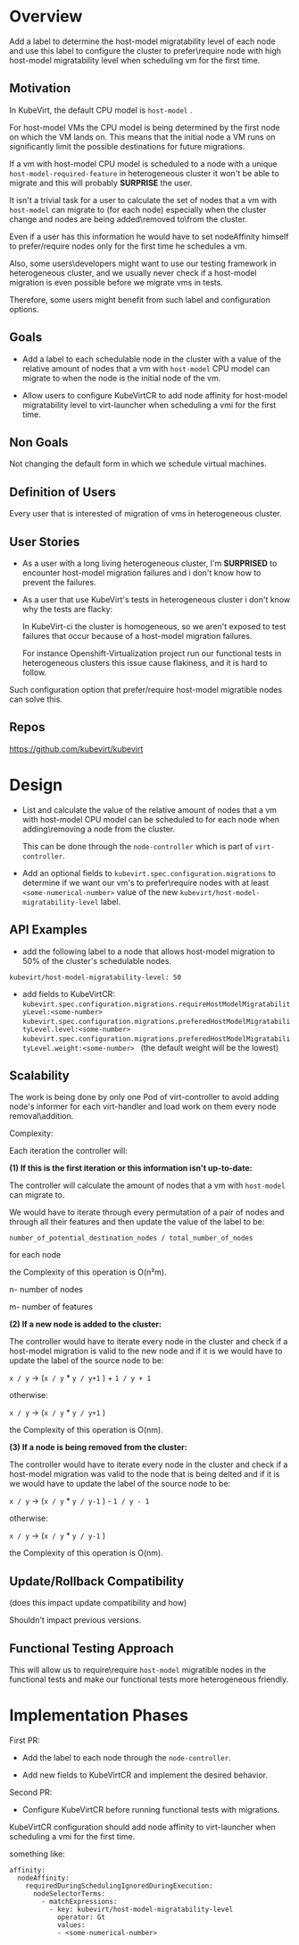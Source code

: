 
# Overview
Add a label to determine the host-model migratability level of each node 
and use this label to configure the cluster to prefer\require node with
high host-model migratability level when scheduling vm for the first time.
## Motivation
In KubeVirt, the default CPU model is `host-model` .

For host-model VMs the CPU model is being determined by the first node on which the VM 
lands on. This means that the initial node a VM runs on significantly limit the 
possible destinations for future migrations.

If a vm with host-model CPU model is scheduled to a node with a unique `host-model-required-feature`
in heterogeneous cluster it won't be able to migrate and this will probably **SURPRISE** the user.

It isn't a trivial task for a user to calculate the set of nodes that 
a vm with `host-model` can migrate to (for each node) especially when the cluster change 
and nodes are being added\removed to\from the cluster.

Even if a user has this information he would have to set nodeAffinity himself to prefer/require
nodes only for the first time he schedules a vm.

Also, some users\developers might want to use our testing framework in heterogeneous cluster,
and we usually never check if a host-model migration is even possible before we migrate vms in tests.

Therefore, some users might benefit from such label and configuration options.

## Goals
- Add a label to each schedulable node in the cluster with a value of
the relative amount of nodes that a vm with `host-model` CPU model can
migrate to when the node is the initial node of the vm.


- Allow users to configure KubeVirtCR to add node affinity for host-model 
migratability level to virt-launcher when scheduling a vmi for the first time.

## Non Goals
Not changing the default form in which we schedule virtual machines.

## Definition of Users
Every user that is interested of migration of vms in heterogeneous cluster.

## User Stories
- As a user with a long living heterogeneous cluster, I'm **SURPRISED** to encounter host-model migration failures and
i don't know how to prevent the failures.


- As a user that use KubeVirt's tests in heterogeneous cluster i don't know why the tests are flacky:

    In KubeVirt-ci the cluster is homogeneous, so we aren't exposed to test failures that
occur because of a host-model migration failures.

  For instance Openshift-Virtualization project run our functional tests in heterogeneous
clusters this issue cause flakiness, and it is hard to follow.

  
Such configuration option that prefer/require host-model migratible nodes can solve this.

## Repos
https://github.com/kubevirt/kubevirt

# Design
- List and calculate the value of the relative amount of nodes that a vm with host-model
  CPU model can be scheduled to for each node  when adding\removing a node from the cluster.

  This can be done through the `node-controller` which is 
part of `virt-controller`. 


- Add an optional fields to `kubevirt.spec.configuration.migrations` to determine if we want our vm's to prefer\require 
nodes with at least `<some-numerical-number>` value of the new `kubevirt/host-model-migratability-level`
label.

## API Examples
- add the following label to a node that allows host-model migration to 50% of the
  cluster's schedulable nodes.
```
kubevirt/host-model-migratability-level: 50
```

- add fields to KubeVirtCR:
`kubevirt.spec.configuration.migrations.requireHostModelMigratabilityLevel:<some-number> `
`kubevirt.spec.configuration.migrations.preferedHostModelMigratabilityLevel.level:<some-number> `
`kubevirt.spec.configuration.migrations.preferedHostModelMigratabilityLevel.weight:<some-number> ` 
(the default weight will be the lowest)


## Scalability

The work is being done by only one Pod of virt-controller to avoid 
adding node's informer for each virt-handler and load work on them
every node removal\addition.

Complexity:



Each iteration the controller will:

**(1) If this is the first iteration or this information isn't up-to-date:**

The controller will calculate the amount of nodes that a vm with `host-model`
can migrate to.

We would have to iterate through every permutation of a pair of nodes and through all their features
and then update the value of the label to be:

`number_of_potential_destination_nodes / total_number_of_nodes`

for each node

the Complexity of this operation is O(n²m).

n- number of nodes

m- number of features

**(2) If a new node is added to the cluster:**

The controller would have to iterate every node in the cluster and 
check if a host-model migration is valid to the new node and if it is
we would have to update the label of the source node to be:

`x / y` ->  (`x / y` *  `y / y+1` )  + `1 / y + 1`

otherwise:

`x / y` ->  (`x / y` *  `y / y+1` )

the Complexity of this operation is O(nm).

**(3) If a node is being removed from the cluster:**

The controller would have to iterate every node in the cluster and
check if a host-model migration was valid to the node that is being delted and if it is
we would have to update the label of the source node to be:

`x / y` ->  (`x / y` *  `y / y-1` )  - `1 / y - 1`

otherwise:

`x / y` ->  (`x / y` *  `y / y-1` )

the Complexity of this operation is O(nm).

## Update/Rollback Compatibility
(does this impact update compatibility and how)

Shouldn't impact previous versions.

## Functional Testing Approach
This will allow us to require\require `host-model` migratible nodes in the functional tests
and make our functional tests more heterogeneous friendly.

# Implementation Phases
First PR:
- Add the label to each node through the `node-controller`.

- Add new fields to KubeVirtCR and implement the desired behavior.

Second PR:

- Configure KubeVirtCR before running functional tests with migrations.

KubeVirtCR configuration should add node affinity to virt-launcher
when scheduling a vmi for the first time.

something like:
```
affinity:
  nodeAffinity:
    requiredDuringSchedulingIgnoredDuringExecution:
      nodeSelectorTerms:
        - matchExpressions:
          - key: kubevirt/host-model-migratability-level
            operator: Gt
            values:
            - <some-numerical-number>
```
